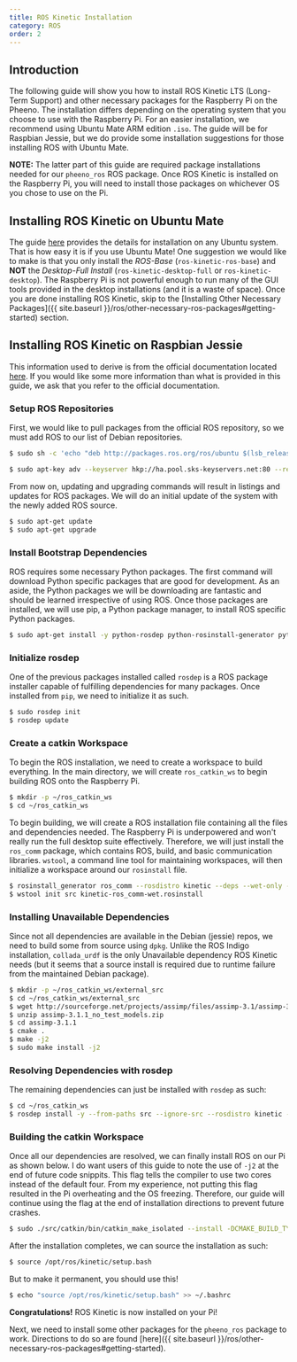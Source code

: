 ```yaml
---
title: ROS Kinetic Installation
category: ROS
order: 2
---
```


## Introduction

The following guide will show you how to install ROS Kinetic LTS (Long-Term Support) and other necessary packages for the Raspberry Pi on the Pheeno. The installation differs depending on the operating system that you choose to use with the Raspberry Pi. For an easier installation, we recommend using Ubuntu Mate ARM edition `.iso`. The guide will be for Raspbian Jessie, but we do provide some installation suggestions for those installing ROS with Ubuntu Mate.

**NOTE:** The latter part of this guide are required package installations needed for our `pheeno_ros` ROS package. Once ROS Kinetic is installed on the Raspberry Pi, you will need to install those packages on whichever OS you chose to use on the Pi.

## Installing ROS Kinetic on Ubuntu Mate

The guide [here](http://wiki.ros.org/kinetic/Installation/Ubuntu) provides the details for installation on any Ubuntu system. That is how easy it is if you use Ubuntu Mate! One suggestion we would like to make is that you only install the *ROS-Base* (`ros-kinetic-ros-base`) and **NOT** the *Desktop-Full Install* (`ros-kinetic-desktop-full` or `ros-kinetic-desktop`). The Raspberry Pi is not powerful enough to run many of the GUI tools provided in the desktop installations (and it is a waste of space). Once you are done installing ROS Kinetic, skip to the [Installing Other Necessary Packages]({{ site.baseurl }}/ros/other-necessary-ros-packages#getting-started) section.

## Installing ROS Kinetic on Raspbian Jessie

This information used to derive is from the official documentation located [here](http://wiki.ros.org/ROSberryPi/Installing%20ROS%20Kinetic%20on%20the%20Raspberry%20Pi). If you would like some more information than what is provided in this guide, we ask that you refer to the official documentation.

### Setup ROS Repositories

First, we would like to pull packages from the official ROS repository, so we must add ROS to our list of Debian repositories.

```bash
$ sudo sh -c 'echo "deb http://packages.ros.org/ros/ubuntu $(lsb_release -sc) main" > /etc/apt/sources.list.d/ros-latest.list'

$ sudo apt-key adv --keyserver hkp://ha.pool.sks-keyservers.net:80 --recv-key 421C365BD9FF1F717815A3895523BAEEB01FA116
```

From now on, updating and upgrading commands will result in listings and updates for ROS packages. We will do an initial update of the system with the newly added ROS source.

```bash
$ sudo apt-get update
$ sudo apt-get upgrade
```

### Install Bootstrap Dependencies

ROS requires some necessary Python packages. The first command will download Python specific packages that are good for development. As an aside, the Python packages we will be downloading are fantastic and should be learned irrespective of using ROS. Once those packages are installed, we will use pip, a Python package manager, to install ROS specific Python packages.

```bash
$ sudo apt-get install -y python-rosdep python-rosinstall-generator python-wstool python-rosinstall build-essential cmake
```

### Initialize rosdep

One of the previous packages installed called `rosdep` is a ROS package installer capable of fulfilling dependencies for many packages. Once installed from `pip`, we need to initialize it as such.

```bash
$ sudo rosdep init
$ rosdep update
```

### Create a catkin Workspace

To begin the ROS installation, we need to create a workspace to build everything. In the main directory, we will create `ros_catkin_ws` to begin building ROS onto the Raspberry Pi.

```bash
$ mkdir -p ~/ros_catkin_ws
$ cd ~/ros_catkin_ws
```

To begin building, we will create a ROS installation file containing all the files and dependencies needed. The Raspberry Pi is underpowered and won't really run the full desktop suite effectively. Therefore, we will just install the `ros_comm` package, which contains ROS, build, and basic communication libraries. `wstool`, a command line tool for maintaining workspaces, will then initialize a workspace around our `rosinstall` file.

```bash
$ rosinstall_generator ros_comm --rosdistro kinetic --deps --wet-only --tar > kinetic-ros_comm-wet.rosinstall
$ wstool init src kinetic-ros_comm-wet.rosinstall
```

### Installing Unavailable Dependencies

Since not all dependencies are available in the Debian (jessie) repos, we need to build some from source using `dpkg`. Unlike the ROS Indigo installation, `collada_urdf` is the only Unavailable dependency ROS Kinetic needs (but it seems that a source install is required due to runtime failure from the maintained Debian package).

```bash
$ mkdir -p ~/ros_catkin_ws/external_src
$ cd ~/ros_catkin_ws/external_src
$ wget http://sourceforge.net/projects/assimp/files/assimp-3.1/assimp-3.1.1_no_test_models.zip/download -O assimp-3.1.1_no_test_models.zip
$ unzip assimp-3.1.1_no_test_models.zip
$ cd assimp-3.1.1
$ cmake .
$ make -j2
$ sudo make install -j2
```

### Resolving Dependencies with rosdep

The remaining dependencies can just be installed with `rosdep` as such:

```bash
$ cd ~/ros_catkin_ws
$ rosdep install -y --from-paths src --ignore-src --rosdistro kinetic -r --os=debian:jessie
```

### Building the catkin Workspace

Once all our dependencies are resolved, we can finally install ROS on our Pi as shown below. I do want users of this guide to note the use of `-j2` at the end of future code snippits. This flag tells the compiler to use two cores instead of the default four. From my experience, not putting this flag resulted in the Pi overheating and the OS freezing. Therefore, our guide will continue using the flag at the end of installation directions to prevent future crashes.

```bash
$ sudo ./src/catkin/bin/catkin_make_isolated --install -DCMAKE_BUILD_TYPE=Release --install-space /opt/ros/kinetic -j2
```

After the installation completes, we can source the installation as such:

```bash
$ source /opt/ros/kinetic/setup.bash
```

But to make it permanent, you should use this!

```bash
$ echo "source /opt/ros/kinetic/setup.bash" >> ~/.bashrc
```

**Congratulations!** ROS Kinetic is now installed on your Pi!

Next, we need to install some other packages for the `pheeno_ros` package to work. Directions to do so are found [here]({{ site.baseurl }}/ros/other-necessary-ros-packages#getting-started).
